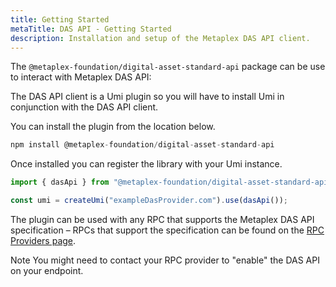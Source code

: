 ```yaml
---
title: Getting Started
metaTitle: DAS API - Getting Started
description: Installation and setup of the Metaplex DAS API client.
---
```


The `@metaplex-foundation/digital-asset-standard-api` package can be use to interact with Metaplex DAS API:

The DAS API client is a Umi plugin so you will have to install Umi in conjunction with the DAS API client.

You can install the plugin from the location below.

```js
npm install @metaplex-foundation/digital-asset-standard-api
```

Once installed you can register the library with your Umi instance.

```js
import { dasApi } from "@metaplex-foundation/digital-asset-standard-api"

const umi = createUmi("exampleDasProvider.com").use(dasApi());
```

The plugin can be used with any RPC that supports the Metaplex DAS API specification – RPCs that support the specification can be found on the [RPC Providers page](/rpc-providers).

Note You might need to contact your RPC provider to "enable" the DAS API on your endpoint.